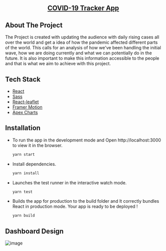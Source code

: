 <p align="center">
  <a href="https://covwatch-19.herokuapp.com/">
    <h2 align="center">COVID-19 Tracker App</h2>
  </a>

## About The Project

The Project is created with updating the audience with daily rising cases all over the world and get a idea of how the pandemic affected different parts of the world. This calls for an analysis of how we've been handling the initial wave, how we are doing currently and what we can potentially do in the future. It is also important to make this information accessible to the people and that is what we aim to achieve with this project.

## Tech Stack

* [React](https://reactjs.org/)
* [Sass](https://sass-lang.com/)
* [React-leaflet](https://react-leaflet.js.org/)
* [Framer Motion](https://www.framer.com/motion/)
* [Apex Charts](https://apexcharts.com/)

## Installation

* To run the app in the development mode and Open http://localhost:3000 to view it in the browser.

    ```sh
    yarn start
    ```

* Install dependencies.

    ```sh
    yarn install
    ```
 
* Launches the test runner in the interactive watch mode.

    ```sh
    yarn test
    ```

* Builds the app for production to the build folder and It correctly bundles React in production mode. Your app is ready to be deployed !

    ```sh
    yarn build
    ```

## Dashboard Design

![image](https://user-images.githubusercontent.com/53304368/134397643-daaace36-a7e0-46a4-9c4f-4b5ade8687b0.png)
